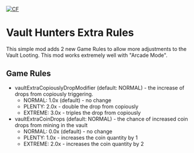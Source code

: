 <a href="https://www.curseforge.com/minecraft/mc-mods/vault-hunters-extra-rules"><img src="http://cf.way2muchnoise.eu/896210.svg" alt="CF"></a>

# Vault Hunters Extra Rules

This simple mod adds 2 new Game Rules to allow more adjustments to the Vault Looting.
This mod works extremely well with "Arcade Mode".

## Game Rules
- vaultExtraCopiouslyDropModifier (default: NORMAL) - the increase of drops from copiously triggering. 
  - NORMAL: 1.0x (default) - no change
  - PLENTY: 2.0x - double the drop from copiously
  - EXTREME: 3.0x - triples the drop from copiously
- vaultExtraCoinDrops (default: NORMAL) - the chance of increased coin drops from mining in the vault
  - NORMAL: 0.0x (default) - no change
  - PLENTY: 1.0x - increases the coin quantity by 1
  - EXTREME: 2.0x - increases the coin quantity by 2
